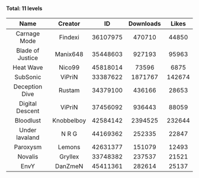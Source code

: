 #### Total: 11 levels

| Name | Creator | ID | Downloads | Likes |
|:---:|:---:|:---:|:---:|:---:|
| Carnage Mode | Findexi | 36107975 | 470710 | 44850
| Blade of Justice | Manix648 | 35448603 | 927193 | 95963
| Heat Wave | Nico99 | 45818014 | 73596 | 6875
| SubSonic | ViPriN | 33387622 | 1871767 | 142674
| Deception Dive | Rustam | 34379100 | 436166 | 28653
| Digital Descent | ViPriN | 37456092 | 936443 | 88059
| Bloodlust | Knobbelboy | 42584142 | 2394525 | 232644
| Under lavaland | N R G | 44169362 | 252335 | 22847
| Paroxysm | Lemons | 42631377 | 151079 | 12493
| Novalis | Gryllex | 33748382 | 237537 | 21521
| EnvY | DanZmeN | 45411361 | 282614 | 25137
